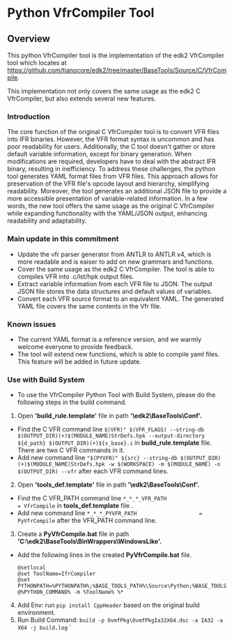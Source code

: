 # Python VfrCompiler Tool
## Overview
This python VfrCompiler tool is the implementation of the edk2 VfrCompiler tool which locates at https://github.com/tianocore/edk2/tree/master/BaseTools/Source/C/VfrCompile.

This implementation not only covers the same usage as the edk2 C VfrCompiler, but also extends several new features.

### Introduction
The core function of the original C VfrCompiler tool is to convert VFR files into IFR binaries. However, the VFR format syntax is uncommon and has poor readability for users. Additionally, the C tool doesn't gather or store default variable information, except for binary generation. When modifications are required, developers have to deal with the abstract IFR binary, resulting in inefficiency. To address these challenges, the python tool generates YAML format files from VFR files. This approach allows for preservation of the VFR file's opcode layout and hierarchy, simplifying readability. Moreover, the tool generates an additional JSON file to provide a more accessible presentation of variable-related information. In a few words, the new tool offers the same usage as the original C VfrCompiler while expanding functionality with the YAML/JSON output, enhancing readability and adaptability.

### Main update in this commitment
- Update the vfr parser generator from ANTLR to ANTLR v4, which is more readable and is eaiser to add on new grammars and functions.
- Cover the same usage as the edk2 C VfrCompiler. The tool is able to compiles VFR into .c/lst/hpk output files.
- Extract variable information from each VFR file to JSON. The output JSON file stores the data structures and default values of variables.
- Convert each VFR source format to an equivalent YAML. The generated YAML file covers the same contents in the Vfr file.

### Known issues

- The current YAML format is a reference version, and we warmly welcome everyone to provide feedback.
- The tool will extend new functions, which is able to compile yaml files. This feature will be added in future update.

### Use with Build System
- To use the VfrCompiler Python Tool with Build System,  please do the following steps in the build command.
1. Open  **'build_rule.template'**  file  in path **'\edk2\BaseTools\Conf\'.**
  - Find the C VFR command line `$(VFR)" $(VFR_FLAGS) --string-db $(OUTPUT_DIR)(+)$(MODULE_NAME)StrDefs.hpk --output-directory ${d_path} $(OUTPUT_DIR)(+)${s_base}.i` in **build_rule.template** file. There are two C VFR commands in it.
  - Add new command line `"$(PYVFR)" ${src} --string-db $(OUTPUT_DIR)(+)$(MODULE_NAME)StrDefs.hpk -w $(WORKSPACE) -m $(MODULE_NAME) -o $(OUTPUT_DIR) --vfr` after each VFR command lines.
2. Open  **'tools_def.template'**  file  in path **'\edk2\BaseTools\Conf\'.**
  - Find the C VFR_PATH command line `*_*_*_VFR_PATH                      = VfrCompile` in **tools_def.template** file .
  - Add new command line `*_*_*_PYVFR_PATH                    = PyVfrCompile` after the VFR_PATH command line.
3. Create a **PyVfrCompile.bat** file in path **'C:\edk2\BaseTools\BinWrappers\WindowsLike'.**
  - Add the following lines in the created **PyVfrCompile.bat** file.
    ```
    @setlocal
    @set ToolName=IfrCompiler
    @set PYTHONPATH=%PYTHONPATH%;%BASE_TOOLS_PATH%\Source\Python;%BASE_TOOLS_PATH%\Source\Python\VfrCompiler
    @%PYTHON_COMMAND% -m %ToolName% %*
    ```
4. Add Env: run `pip install CppHeader` based on the original build environment.
5. Run Build Command: `build -p OvmfPkg\OvmfPkgIa32X64.dsc -a IA32 -a X64 -j build.log`
`
